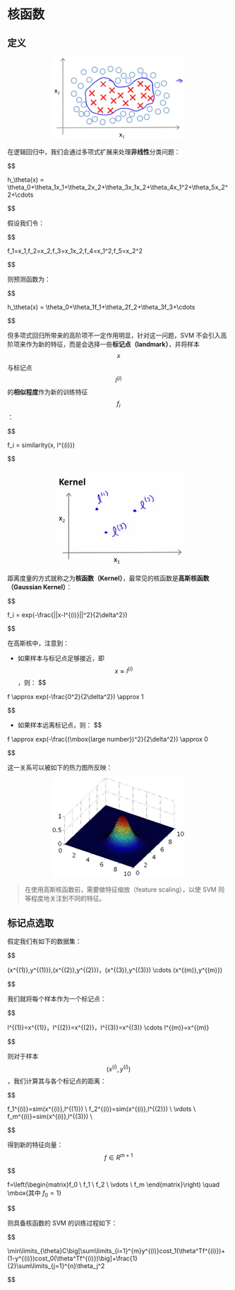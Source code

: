 核函数
============

定义
--------

<div style="text-align:center">
<img src="../attachments/非线性分类问题.png" width="300"></img>
</div>

在逻辑回归中，我们会通过多项式扩展来处理**非线性**分类问题：

$$

h_\theta(x) = \theta_0+\theta_1x_1+\theta_2x_2+\theta_3x_1x_2+\theta_4x_1^2+\theta_5x_2^2+\cdots

$$

假设我们令：

$$

f_1=x_1,f_2=x_2,f_3=x_1x_2,f_4=x_1^2,f_5=x_2^2

$$

则预测函数为：

$$

h_\theta(x) = \theta_0+\theta_1f_1+\theta_2f_2+\theta_3f_3+\cdots

$$

但多项式回归所带来的高阶项不一定作用明显，针对这一问题，SVM 不会引入高阶项来作为新的特征，而是会选择一些**标记点（landmark）**，并将样本 $$x$$ 与标记点 $$l^{(i)}$$ 的**相似程度**作为新的训练特征 $$f_i$$：

$$

f_i = similarity(x, l^{(i)})

$$

<div style="text-align:center">
<img src="../attachments/landmarks.jpg" width="300"></img>
</div>

距离度量的方式就称之为**核函数（Kernel）**，最常见的核函数是**高斯核函数（Gaussian Kernel）**：

$$

f_i = exp(-\frac{||x-l^{(i)}||^2}{2\delta^2})

$$

在高斯核中，注意到：

- 如果样本与标记点足够接近，即 $$x \approx l^{(i)}$$，则：
$$

f \approx exp(-\frac{0^2}{2\delta^2}) \approx 1

$$

- 如果样本远离标记点，则：
$$

f \approx exp(-\frac{(\mbox{large number})^2}{2\delta^2}) \approx 0

$$

这一关系可以被如下的热力图所反映：

<div style="text-align:center">
<img src="../attachments/高斯核热力图.jpg" width="300"></img>
</div>

> 在使用高斯核函数前，需要做特征缩放（feature scaling），以使 SVM 同等程度地关注到不同的特征。

标记点选取
--------------

假定我们有如下的数据集：

$$

(x^{(1)},y^{(1)}),(x^{(2)},y^{(2)})，(x^{(3)},y^{(3)}) \cdots (x^{(m)},y^{(m)})

$$

我们就将每个样本作为一个标记点：

$$

l^{(1)}=x^{(1)}，l^{(2)}=x^{(2)}，l^{(3)}=x^{(3)} \cdots l^{(m)}=x^{(m)}

$$

则对于样本 $$(x^{(i)}, y^{(i)})$$，我们计算其与各个标记点的距离：

$$

f_1^{(i)}=sim(x^{(i)},l^{(1)}) \\
f_2^{(i)}=sim(x^{(i)},l^{(2)}) \\
\vdots \\
f_m^{(i)}=sim(x^{(i)},l^{(3)}) \\


$$

得到新的特征向量：$$f \in R^{m+1}$$

$$

f=\left(\begin{matrix}f_0 \\ f_1 \\ f_2 \\ \vdots \\ f_m  \end{matrix}\right) \quad \mbox{其中 $f_0=1$}

$$

则具备核函数的 SVM 的训练过程如下：

$$

\min\limits_{\theta}C\big[\sum\limits_{i=1}^{m}y^{(i)}cost_1(\theta^Tf^{(i)})+(1-y^{(i)})cost_0(\theta^Tf^{(i)})\big]+\frac{1}{2}\sum\limits_{j=1}^{n}\theta_j^2

$$
